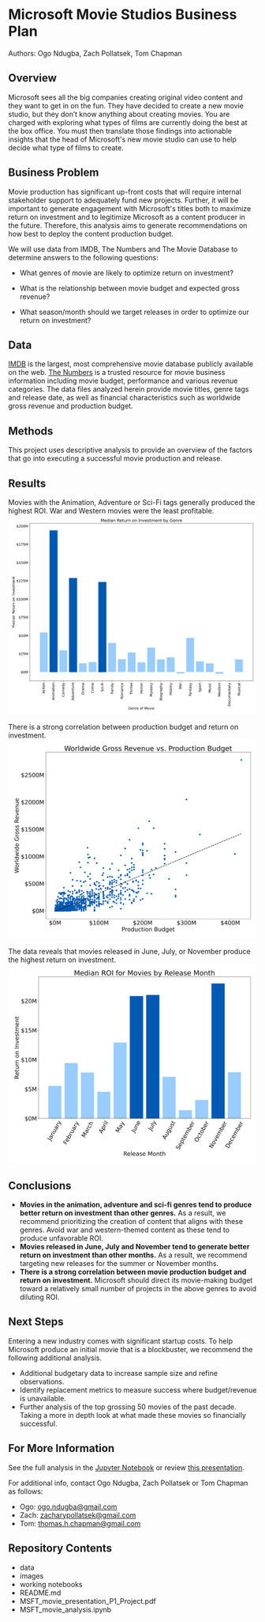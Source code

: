 # Microsoft Movie Studios Business Plan
Authors: Ogo Ndugba, Zach Pollatsek, Tom Chapman

## Overview
Microsoft sees all the big companies creating original video content and they want to get in on the fun. They have decided to create a new movie studio, but they don’t know anything about creating movies. You are charged with exploring what types of films are currently doing the best at the box office. You must then translate those findings into actionable insights that the head of Microsoft's new movie studio can use to help decide what type of films to create.

## Business Problem
Movie production has significant up-front costs that will require internal stakeholder support to adequately fund new projects. Further, it will be important to generate engagement with Microsoft's titles both to maximize return on investment and to legitimize Microsoft as a content producer in the future. Therefore, this analysis aims to generate recommendations on how best to deploy the content production budget. 

We will use data from IMDB, The Numbers and The Movie Database to determine answers to the following questions:

- What genres of movie are likely to optimize return on investment?

- What is the relationship between movie budget and expected gross revenue? 

- What season/month should we target releases in order to optimize our return on investment?


## Data

[IMDB](https://IMDB.com) is the largest, most comprehensive movie database publicly available on the web. [The Numbers](https://www.the-numbers.com/) is a trusted resource for movie business information including movie budget, performance and various revenue categories. The data files analyzed herein provide movie titles, genre tags and release date, as well as financial characteristics such as worldwide gross revenue and production budget.

## Methods

This project uses descriptive analysis to provide an overview of the factors that go into executing a successful movie production and release. 

## Results

Movies with the Animation, Adventure or Sci-Fi tags generally produced the highest ROI. War and Western movies were the least profitable.
![](images/MedianROI_genre.png)


There is a strong correlation between production budget and return on investment.
![](images/WorldwideGrossRevenueByProductionBudget.png)


The data reveals that movies released in June, July, or November produce the highest return on investment.
![](images/MedianROI_ReleaseMonth.png)


## Conclusions

- **Movies in the animation, adventure and sci-fi genres tend to produce better return on investment than other genres.** As a result, we recommend prioritizing the creation of content that aligns with these genres. Avoid war and western-themed content as these tend to produce unfavorable ROI.
- **Movies released in June, July and November tend to generate better return on investment than other months.** As a result, we recommend targeting new releases for the summer or November months.
- **There is a strong correlation between movie production budget and return on investment.** Microsoft should direct its movie-making budget toward a relatively small number of projects in the above genres to avoid diluting ROI.

## Next Steps

Entering a new industry comes with significant startup costs. To help Microsoft produce an initial movie that is a blockbuster, we recommend the following additional analysis.

- Additional budgetary data to increase sample size and refine observations.
- Identify replacement metrics to measure success where budget/revenue is unavailable.
- Further analysis of the top grossing 50 movies of the past decade. Taking a more in depth look at what made these movies so financially successful.

## For More Information

See the full analysis in the [Jupyter Notebook](main_notebook.ipynb) or review [this presentation](MSFT_Movie_Presentation_P1_Project.pdf).

For additional info, contact Ogo Ndugba, Zach Pollatsek or Tom Chapman as follows:

- Ogo:    ogo.ndugba@gmail.com 
- Zach:   zacharypollatsek@gmail.com
- Tom:    thomas.h.chapman@gmail.com

## Repository Contents
- data
- images
- working notebooks
- README.md
- MSFT_movie_presentation_P1_Project.pdf
- MSFT_movie_analysis.ipynb
